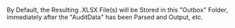 
By Default, the Resulting .XLSX File(s) will be Stored in this "Outbox" Folder, immediately after the "AuditData" has been Parsed and Output, etc.

